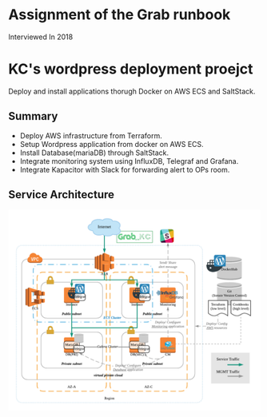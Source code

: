 # Assignment of the Grab runbook 
Interviewed In 2018

# KC's wordpress deployment proejct
Deploy and install applications thorugh Docker on AWS ECS and SaltStack.

## Summary
- Deploy AWS infrastructure from Terraform.
- Setup Wordpress application from docker on AWS ECS.
- Install Database(mariaDB) through SaltStack.
- Integrate monitoring system using InfluxDB, Telegraf and Grafana.
- Integrate Kapacitor with Slack for forwarding alert to OPs room.

## Service Architecture
![Service Architecture](grab-runbook-architecture.png)